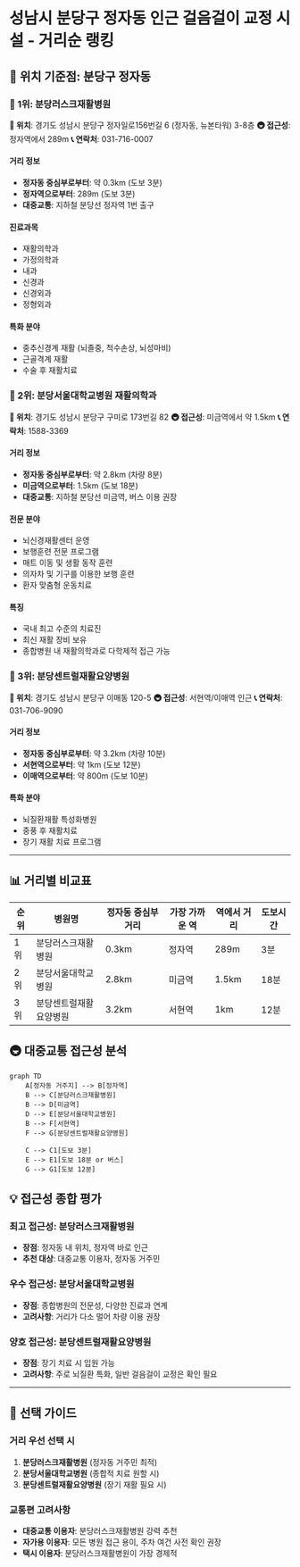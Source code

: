 # 성남시 분당구 정자동 인근 걸음걸이 교정 시설 - 거리순 랭킹

## 📍 위치 기준점: 분당구 정자동

### 🥇 1위: 분당러스크재활병원
**📍 위치**: 경기도 성남시 분당구 정자일로156번길 6 (정자동, 뉴본타워) 3-8층
**🚇 접근성**: 정자역에서 289m
**📞 연락처**: 031-716-0007

#### 거리 정보
- **정자동 중심부로부터**: 약 0.3km (도보 3분)
- **정자역으로부터**: 289m (도보 3분)
- **대중교통**: 지하철 분당선 정자역 1번 출구

#### 진료과목
- 재활의학과
- 가정의학과
- 내과
- 신경과
- 신경외과
- 정형외과

#### 특화 분야
- 중추신경계 재활 (뇌졸중, 척수손상, 뇌성마비)
- 근골격계 재활
- 수술 후 재활치료

### 🥈 2위: 분당서울대학교병원 재활의학과
**📍 위치**: 경기도 성남시 분당구 구미로 173번길 82
**🚇 접근성**: 미금역에서 약 1.5km
**📞 연락처**: 1588-3369

#### 거리 정보
- **정자동 중심부로부터**: 약 2.8km (차량 8분)
- **미금역으로부터**: 1.5km (도보 18분)
- **대중교통**: 지하철 분당선 미금역, 버스 이용 권장

#### 전문 분야
- 뇌신경재활센터 운영
- 보행훈련 전문 프로그램
- 매트 이동 및 생활 동작 훈련
- 의자차 및 기구를 이용한 보행 훈련
- 환자 맞춤형 운동치료

#### 특징
- 국내 최고 수준의 치료진
- 최신 재활 장비 보유
- 종합병원 내 재활의학과로 다학제적 접근 가능

### 🥉 3위: 분당센트럴재활요양병원
**📍 위치**: 경기도 성남시 분당구 이매동 120-5
**🚇 접근성**: 서현역/이매역 인근
**📞 연락처**: 031-706-9090

#### 거리 정보
- **정자동 중심부로부터**: 약 3.2km (차량 10분)
- **서현역으로부터**: 약 1km (도보 12분)
- **이매역으로부터**: 약 800m (도보 10분)

#### 특화 분야
- 뇌질환재활 특성화병원
- 중풍 후 재활치료
- 장기 재활 치료 프로그램

---

## 📊 거리별 비교표

| 순위 | 병원명 | 정자동 중심부 거리 | 가장 가까운 역 | 역에서 거리 | 도보시간 |
|------|--------|-------------------|----------------|-------------|----------|
| 1위 | 분당러스크재활병원 | 0.3km | 정자역 | 289m | 3분 |
| 2위 | 분당서울대학교병원 | 2.8km | 미금역 | 1.5km | 18분 |
| 3위 | 분당센트럴재활요양병원 | 3.2km | 서현역 | 1km | 12분 |

## 🚇 대중교통 접근성 분석

```mermaid
graph TD
    A[정자동 거주지] --> B[정자역]
    B --> C[분당러스크재활병원]
    B --> D[미금역]
    D --> E[분당서울대학교병원]
    B --> F[서현역]
    F --> G[분당센트럴재활요양병원]

    C --> C1[도보 3분]
    E --> E1[도보 18분 or 버스]
    G --> G1[도보 12분]
```

## 💡 접근성 종합 평가

### 최고 접근성: 분당러스크재활병원
- **장점**: 정자동 내 위치, 정자역 바로 인근
- **추천 대상**: 대중교통 이용자, 정자동 거주민

### 우수 접근성: 분당서울대학교병원
- **장점**: 종합병원의 전문성, 다양한 진료과 연계
- **고려사항**: 거리가 다소 멀어 차량 이용 권장

### 양호 접근성: 분당센트럴재활요양병원
- **장점**: 장기 치료 시 입원 가능
- **고려사항**: 주로 뇌질환 특화, 일반 걸음걸이 교정은 확인 필요

---

## 📝 선택 가이드

### 거리 우선 선택 시
1. **분당러스크재활병원** (정자동 거주민 최적)
2. **분당서울대학교병원** (종합적 치료 원할 시)
3. **분당센트럴재활요양병원** (장기 재활 필요 시)

### 교통편 고려사항
- **대중교통 이용자**: 분당러스크재활병원 강력 추천
- **자가용 이용자**: 모든 병원 접근 용이, 주차 여건 사전 확인 권장
- **택시 이용자**: 분당러스크재활병원이 가장 경제적